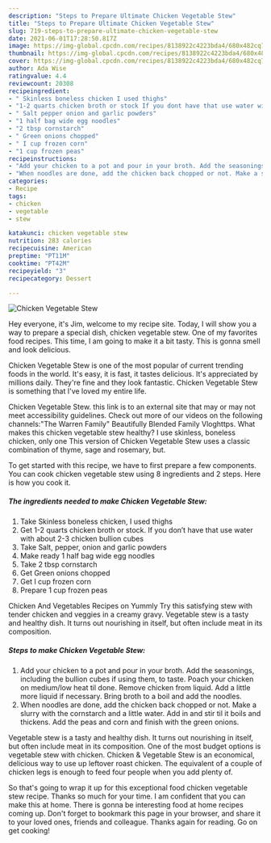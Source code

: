 ```yaml
---
description: "Steps to Prepare Ultimate Chicken Vegetable Stew"
title: "Steps to Prepare Ultimate Chicken Vegetable Stew"
slug: 719-steps-to-prepare-ultimate-chicken-vegetable-stew
date: 2021-06-01T17:28:50.817Z
image: https://img-global.cpcdn.com/recipes/8138922c4223bda4/680x482cq70/chicken-vegetable-stew-recipe-main-photo.jpg
thumbnail: https://img-global.cpcdn.com/recipes/8138922c4223bda4/680x482cq70/chicken-vegetable-stew-recipe-main-photo.jpg
cover: https://img-global.cpcdn.com/recipes/8138922c4223bda4/680x482cq70/chicken-vegetable-stew-recipe-main-photo.jpg
author: Ada Wise
ratingvalue: 4.4
reviewcount: 20308
recipeingredient:
- " Skinless boneless chicken I used thighs"
- "1-2 quarts chicken broth or stock If you dont have that use water with about 23 chicken bullion cubes"
- " Salt pepper onion and garlic powders"
- "1 half bag wide egg noodles"
- "2 tbsp cornstarch"
- " Green onions chopped"
- " I cup frozen corn"
- "1 cup frozen peas"
recipeinstructions:
- "Add your chicken to a pot and pour in your broth. Add the seasonings, including the bullion cubes if using them, to taste. Poach your chicken on medium/low heat til done. Remove chicken from liquid. Add a little more liquid if necessary. Bring broth to a boil and add the noodles."
- "When noodles are done, add the chicken back chopped or not. Make a slurry with the cornstarch and a little water. Add in and stir til it boils and thickens. Add the peas and corn and finish with the green onions."
categories:
- Recipe
tags:
- chicken
- vegetable
- stew

katakunci: chicken vegetable stew 
nutrition: 283 calories
recipecuisine: American
preptime: "PT11M"
cooktime: "PT42M"
recipeyield: "3"
recipecategory: Dessert

---
```



![Chicken Vegetable Stew](https://img-global.cpcdn.com/recipes/8138922c4223bda4/680x482cq70/chicken-vegetable-stew-recipe-main-photo.jpg)

Hey everyone, it's Jim, welcome to my recipe site. Today, I will show you a way to prepare a special dish, chicken vegetable stew. One of my favorites food recipes. This time, I am going to make it a bit tasty. This is gonna smell and look delicious.

Chicken Vegetable Stew is one of the most popular of current trending foods in the world. It's easy, it is fast, it tastes delicious. It's appreciated by millions daily. They're fine and they look fantastic. Chicken Vegetable Stew is something that I've loved my entire life.

Chicken Vegetable Stew. this link is to an external site that may or may not meet accessibility guidelines. Check out more of our videos on the following channels:&#34;The Warren Family&#34; Beautifully Blended Family Vloghttps. What makes this chicken vegetable stew healthy? I use skinless, boneless chicken, only one This version of Chicken Vegetable Stew uses a classic combination of thyme, sage and rosemary, but.


To get started with this recipe, we have to first prepare a few components. You can cook chicken vegetable stew using 8 ingredients and 2 steps. Here is how you cook it.

<!--inarticleads1-->

##### The ingredients needed to make Chicken Vegetable Stew:

1. Take  Skinless boneless chicken, I used thighs
1. Get 1-2 quarts chicken broth or stock. If you don’t have that use water with about 2-3 chicken bullion cubes
1. Take  Salt, pepper, onion and garlic powders
1. Make ready 1 half bag wide egg noodles
1. Take 2 tbsp cornstarch
1. Get  Green onions chopped
1. Get  I cup frozen corn
1. Prepare 1 cup frozen peas


Chicken And Vegetables Recipes on Yummly Try this satisfying stew with tender chicken and veggies in a creamy gravy. Vegetable stew is a tasty and healthy dish. It turns out nourishing in itself, but often include meat in its composition. 

<!--inarticleads2-->

##### Steps to make Chicken Vegetable Stew:

1. Add your chicken to a pot and pour in your broth. Add the seasonings, including the bullion cubes if using them, to taste. Poach your chicken on medium/low heat til done. Remove chicken from liquid. Add a little more liquid if necessary. Bring broth to a boil and add the noodles.
1. When noodles are done, add the chicken back chopped or not. Make a slurry with the cornstarch and a little water. Add in and stir til it boils and thickens. Add the peas and corn and finish with the green onions.


Vegetable stew is a tasty and healthy dish. It turns out nourishing in itself, but often include meat in its composition. One of the most budget options is vegetable stew with chicken. Chicken &amp; Vegetable Stew is an economical, delicious way to use up leftover roast chicken. The equivalent of a couple of chicken legs is enough to feed four people when you add plenty of. 

So that's going to wrap it up for this exceptional food chicken vegetable stew recipe. Thanks so much for your time. I am confident that you can make this at home. There is gonna be interesting food at home recipes coming up. Don't forget to bookmark this page in your browser, and share it to your loved ones, friends and colleague. Thanks again for reading. Go on get cooking!
